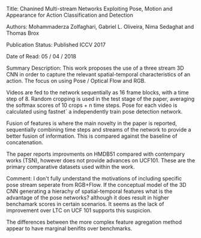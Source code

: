 
Title:  Chanined Multi-stream Networks Exploiting Pose, Motion and Appearance
for Action Classification and Detection

Authors:  Mohammaderza Zolfaghari, Gabriel L. Oliveira, Nima Sedaghat and
Thomas Brox

Publication Status: Published ICCV 2017

Date of Read: 05 / 04 / 2018

Summary Description: This work proposes the use of a three stream 3D CNN in
order to capture the relevant spatial-temporal characteristics of an action. The
focus on using Pose / Optical Flow and RGB.

Videos are fed to the network sequentially as 16 frame blocks, with a time step
of 8. Random cropping is used in the test stage of the paper, averaging the
softmax scores of 10 crops + n time steps. Pose for each video is calculated
using fastnet` a independently train pose detection network.

Fusion of features is where the main novelty in the paper is reported,
sequentially combining time steps and streams of the network to provide a better
fusion of information. This is compared against the baseline of concatenation.

The paper reports improvments on HMDB51 compared with contempary works (TSN),
however does not provide advances on UCF101. These are the primary comparative
datasets used within the work.

Comment: I don't fully understand the motivations of including specific pose
stream seperate from RGB+Flow. If the conceptual model of the 3D CNN generating
a hierachy of spatial-temporal features what is the advantage of the pose
networks? although it does result in higher benchamark scores in certain
scenarios.  It seems as the lack of improvement over LTC on UCF 101 supports
this suspicion.

The differences between the more complex feature agregation method appear to
have marginal benifits over benchmarks.
